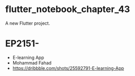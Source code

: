 # flutter_notebook_chapter_43

A new Flutter project.


# EP2151-
- E-learning App
- Mohammad Fahad
- https://dribbble.com/shots/25592791-E-learning-App